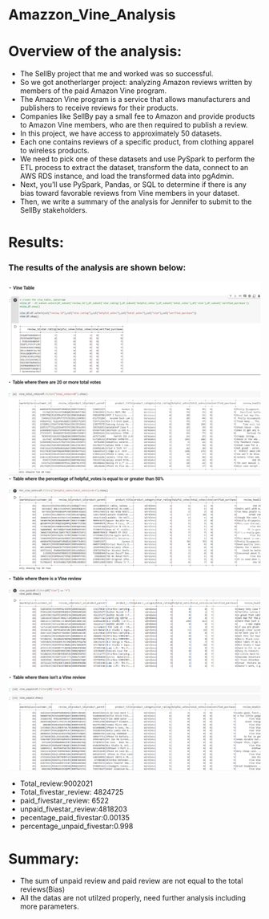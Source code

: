 # Amazzon_Vine_Analysis
# Overview of the analysis:
* The SellBy project that me and worked was so successful.
* So we got anotherlarger project: analyzing Amazon reviews written by members of the paid Amazon Vine program. 
* The Amazon Vine program is a service that allows manufacturers and publishers to receive reviews for their products.
* Companies like SellBy pay a small fee to Amazon and provide products to Amazon Vine members, who are then required to publish a review.
* In this project, we have access to approximately 50 datasets.
* Each one contains reviews of a specific product, from clothing apparel to wireless products. 
* We need to pick one of these datasets and use PySpark to perform the ETL process to extract the dataset, transform the data, 
  connect to an AWS RDS instance, and load the transformed data into pgAdmin. 
* Next, you’ll use PySpark, Pandas, or SQL to determine if there is any bias toward favorable reviews from Vine members in your dataset.
* Then, we write a summary of the analysis for Jennifer to submit to the SellBy stakeholders.
# Results:
### The results of the analysis are shown below:
![](https://github.com/Spandanson/Amazzon_Vine_Analysis/blob/master/Amazon_Vine_Analysis/Resources/vine%20Table.png)
![](https://github.com/Spandanson/Amazzon_Vine_Analysis/blob/master/Amazon_Vine_Analysis/Resources/Total_vote%20more%20or%20equal%20to%2020.png)
![](https://github.com/Spandanson/Amazzon_Vine_Analysis/blob/master/Amazon_Vine_Analysis/Resources/Per%20helpvote%3D50%20percent.png)
![](https://github.com/Spandanson/Amazzon_Vine_Analysis/blob/master/Amazon_Vine_Analysis/Resources/Vine%20review.png)
![](https://github.com/Spandanson/Amazzon_Vine_Analysis/blob/master/Amazon_Vine_Analysis/Resources/No%20vine%20review.png)
* Total_review:9002021
* Total_fivestar_review: 4824725
* paid_fivestar_review: 6522
* unpaid_fivestar_review:4818203
* pecentage_paid_fivestar:0.00135
* percentage_unpaid_fivestar:0.998
# Summary:
* The sum of unpaid review and paid review are not equal to the total reviews(Bias)
* All the datas are not utilzed properly, need further analysis including more parameters.
